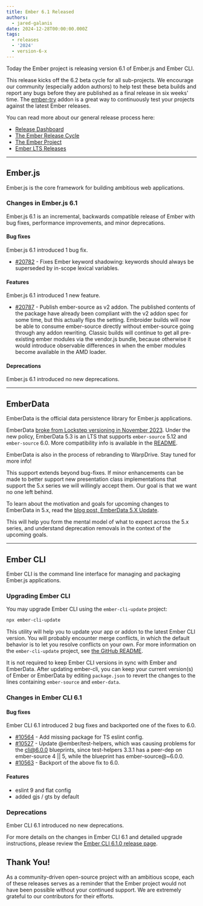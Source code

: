 ```yaml
---
title: Ember 6.1 Released
authors:
  - jared-galanis
date: 2024-12-28T00:00:00.000Z
tags:
  - releases
  - '2024'
  - version-6-x
---
```


Today the Ember project is releasing version 6.1 of Ember.js and Ember CLI.

This release kicks off the 6.2 beta cycle for all sub-projects. We encourage our community (especially addon authors) to help test these beta builds and report any bugs before they are published as a final release in six weeks' time. The [ember-try](https://github.com/ember-cli/ember-try) addon is a great way to continuously test your projects against the latest Ember releases.

You can read more about our general release process here:

- [Release Dashboard](http://emberjs.com/releases/)
- [The Ember Release Cycle](https://blog.emberjs.com/new-ember-release-process/)
- [The Ember Project](https://blog.emberjs.com/ember-project-at-2-0/)
- [Ember LTS Releases](https://blog.emberjs.com/announcing-embers-first-lts/)

---

## Ember.js

Ember.js is the core framework for building ambitious web applications.

### Changes in Ember.js 6.1

Ember.js 6.1 is an incremental, backwards compatible release of Ember with bug fixes, performance improvements, and minor deprecations.

#### Bug fixes

Ember.js 6.1 introduced 1 bug fix.

- [#20782](https://github.com/emberjs/ember.js/pull/20782) - Fixes Ember keyword shadowing: keywords should always be superseded by in-scope lexical variables.

#### Features

Ember.js 6.1 introduced 1 new feature.

- [#20787](https://github.com/emberjs/ember.js/pull/20787) - Publish ember-source as v2 addon. The published contents of the package have already been compliant with the v2 addon spec for some time, but this actually flips the setting. Embroider builds will now be able to consume ember-source directly without ember-source going through any addon rewriting. Classic builds will continue to get all pre-existing ember modules via the vendor.js bundle, because otherwise it would introduce observable differences in when the ember modules become available in the AMD loader.

#### Deprecations

Ember.js 6.1 introduced no new deprecations.

---

## EmberData

EmberData is the official data persistence library for Ember.js applications.

EmberData [broke from Lockstep versioning in November 2023](https://blog.emberjs.com/updates-to-ember-data-versioning-strategy). Under the new policy, EmberData 5.3 is an LTS that supports `ember-source` 5.12 and `ember-source` 6.0. More compatibility info is available in the [README](https://github.com/emberjs/data#compatibility).

EmberData is also in the process of rebranding to WarpDrive. Stay tuned for more info!

This support extends beyond bug-fixes. If minor enhancements can be made to better support new presentation class implementations that support the 5.x series we will willingly accept them. Our goal is that we want no one left behind.

To learn about the motivation and goals for upcoming changes to EmberData in 5.x,
read the [blog post, EmberData 5.X Update](https://blog.emberjs.com/ember-data-5-x-update-2023-04-15/).

<!-- alex ignore retext-equality -->

This will help you form the mental model of what to expect across the 5.x series,
and understand deprecation removals in the context of the upcoming goals.

---

## Ember CLI

Ember CLI is the command line interface for managing and packaging Ember.js applications.

### Upgrading Ember CLI

You may upgrade Ember CLI using the `ember-cli-update` project:

```bash
npx ember-cli-update
```

This utility will help you to update your app or addon to the latest Ember CLI version. You will probably encounter merge conflicts, in which the default behavior is to let you resolve conflicts on your own. For more information on the `ember-cli-update` project, see [the GitHub README](https://github.com/ember-cli/ember-cli-update).

It is not required to keep Ember CLI versions in sync with Ember and EmberData. After updating ember-cli, you can keep your current version(s) of Ember or EmberData by editing `package.json` to revert the changes to the lines containing `ember-source` and `ember-data`.

### Changes in Ember CLI 6.1

#### Bug fixes

Ember CLI 6.1 introduced 2 bug fixes and backported one of the fixes to 6.0.

- [#10564](https://github.com/ember-cli/ember-cli/pull/10564) - Add missing package for TS eslint config.
- [#10527](https://github.com/ember-cli/ember-cli/pull/10527) - Update @ember/test-helpers, which was causing problems for the cli@6.0.0 blueprints, since test-helpers 3.3.1 has a peer-dep on ember-source 4 || 5, while the blueprint has ember-source@~6.0.0.
- [#10563](https://github.com/ember-cli/ember-cli/pull/10563) - Backport of the above fix to 6.0.

#### Features

- eslint 9 and flat config
- added gjs / gts by default

### Deprecations

Ember CLI 6.1 introduced no new deprecations.

For more details on the changes in Ember CLI 6.1 and detailed upgrade
instructions, please review the [Ember CLI 6.1.0 release page](https://github.com/ember-cli/ember-cli/releases/tag/v6.1.0).

## Thank You!

As a community-driven open-source project with an ambitious scope, each of these releases serves as a reminder that the Ember project would not have been possible without your continued support. We are extremely grateful to our contributors for their efforts.

